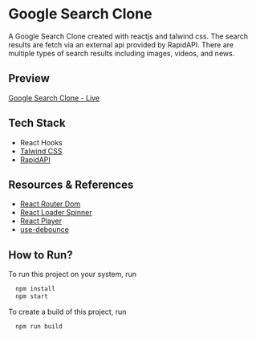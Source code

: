 # Google Search Clone

A Google Search Clone created with reactjs and talwind css. The search results are fetch via an external api provided by RapidAPI. There are multiple types of search results including images, videos, and news.

## Preview

[Google Search Clone - Live](https://googlesearchclone-react-dk.netlify.app/)

## Tech Stack

- React Hooks
- [Talwind CSS](https://react-icons.github.io/react-icons/)
- [RapidAPI](https://rapidapi.com/hub)

## Resources & References

- [React Router Dom](https://www.npmjs.com/package/react-router-dom)
- [React Loader Spinner](https://www.npmjs.com/package/react-loader-spinner)
- [React Player](https://www.npmjs.com/package/react-player)
- [use-debounce](https://github.com/xnimorz/use-debounce#readme)

## How to Run?

To run this project on your system, run

```bash
  npm install
  npm start
```

To create a build of this project, run

```bash
  npm run build
```
